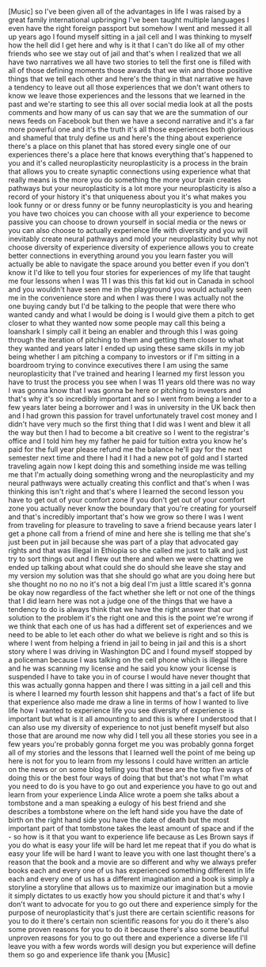 
[Music]
so I&#39;ve been given all of the advantages
in life I was raised by a great family
international upbringing I&#39;ve been
taught multiple languages I even have
the right foreign passport but somehow I
went and messed it all up years ago I
found myself sitting in a jail cell and
I was thinking to myself how the hell
did I get here
and why is it that I can&#39;t do like all
of my other friends who see we stay out
of jail and that&#39;s when I realized that
we all have two narratives we all have
two stories to tell
the first one is filled with all of
those defining moments those awards that
we win and those positive things that we
tell each other and here&#39;s the thing in
that narrative we have a tendency to
leave out all those experiences that we
don&#39;t want others to know we leave those
experiences and the lessons that we
learned in the past and we&#39;re starting
to see this all over social media look
at all the posts comments and how many
of us can say that we are the summation
of our news feeds on Facebook but then
we have a second narrative and it&#39;s a
far more powerful one and it&#39;s the truth
it&#39;s all those experiences both glorious
and shameful that truly define us
and here&#39;s the thing about experience
there&#39;s a place on this planet that has
stored every single one of our
experiences there&#39;s a place here that
knows everything that&#39;s happened to you
and it&#39;s called neuroplasticity
neuroplasticity is a process in the
brain that allows you to create synaptic
connections using experience what that
really means is the more you do
something the more your brain creates
pathways but your neuroplasticity is a
lot more your neuroplasticity is also a
record of your history
it&#39;s that uniqueness about you it&#39;s what
makes you look funny or or dress funny
or be funny neuroplasticity is you and
hearing you have two choices you can
choose with all your experience to
become passive you can choose to drown
yourself in social media or the news or
you can also choose to actually
experience life with diversity and you
will inevitably create neural pathways
and mold your neuroplasticity but why
not choose diversity of experience
diversity of experience allows you to
create better connections in everything
around you you learn faster you will
actually be able to navigate the space
around you better even if you don&#39;t know
it I&#39;d like to tell you four stories
for experiences of my life that taught
me four lessons when I was 11 I was this
this fat kid out in Canada in school and
you wouldn&#39;t have seen me in the
playground you would actually seen me in
the convenience store and when I was
there I was actually not the one buying
candy but I&#39;d be talking to the people
that were there who wanted candy and
what I would be doing is I would give
them a pitch to get closer to what they
wanted now some people may call this
being a loanshark I simply call it being
an enabler and through this I was going
through the iteration of pitching to
them and getting them closer to what
they wanted and years later I ended up
using these same skills in my job being
whether I am pitching a company to
investors or if I&#39;m sitting in a
boardroom trying to convince executives
there I am using the same
neuroplasticity that I&#39;ve trained and
hearing I learned my first lesson you
have to trust the process you see when I
was 11 years old there was no way I was
gonna know that I was gonna be here or
pitching to investors and that&#39;s why
it&#39;s so incredibly important and so I
went from being a lender to a few years
later being a borrower and I was in
university in the UK back then and I had
grown this passion for travel
unfortunately travel cost money and I
didn&#39;t have very much so the first thing
that I did was I went and blew it all
the way but then I had to become a bit
creative so I went to the registrar&#39;s
office and I told him hey
my father he paid for tuition extra you
know he&#39;s paid for the full year
please refund me the balance he&#39;ll pay
for the next semester next time and
there I had it I had a new pot of gold
and I started traveling again now I kept
doing this and something inside me was
telling me that I&#39;m actually doing
something wrong and the neuroplasticity
and my neural pathways were actually
creating this conflict and that&#39;s when I
was thinking this isn&#39;t right and that&#39;s
where I learned the second lesson you
have to get out of your comfort zone if
you don&#39;t get out of your comfort zone
you actually never know the boundary
that you&#39;re creating for yourself and
that&#39;s incredibly important that&#39;s how
we grow so there I was I went from
traveling for pleasure to traveling to
save a friend because years later I get
a phone call from a friend of mine and
here she is telling me that she&#39;s just
been put in jail because she was part of
a play that advocated gay rights and
that was illegal in Ethiopia so she
called me just to talk and just try to
sort things out and I flew out there and
when we were chatting we ended up
talking about what could she do should
she leave she stay and my version my
solution was that she should go what are
you doing here but she thought no no no
no it&#39;s not a big deal I&#39;m just a little
scared it&#39;s gonna be okay
now regardless of the fact whether she
left or not one of the things that I did
learn here was not a judge one of the
things that we have a tendency to do is
always think that we have the right
answer that our solution to the problem
it&#39;s the right one and this is the point
we&#39;re wrong if we think that each one of
us has had a different set of
experiences and we need to be able to
let each other do what we believe is
right and so this is where I went from
helping a friend in jail to being in
jail and this is a short story where I
was driving in Washington DC and I found
myself stopped by a policeman because I
was talking on the cell phone which is
illegal there and he was scanning my
license and he said you know your
license is suspended I have to take you
in of course I would have never thought
that this was actually gonna happen and
there I was sitting in a jail cell and
this is where I learned my fourth lesson
shit happens and that&#39;s a fact of life
but that experience also made me draw a
line in terms of how I wanted to live
life how I wanted to experience life you
see diversity of experience is important
but what is it all amounting to and this
is where I understood that I can also
use my diversity of experience to not
just benefit myself but also those that
are around me now why did I tell you all
these stories you see in a few years
you&#39;re probably gonna forget me you was
probably gonna forget all of my stories
and the lessons that I learned well the
point of me being up here is not for you
to learn from my lessons I could have
written an article on the news or on
some blog telling you that these are the
top five ways of doing this or the best
four ways of doing that but that&#39;s not
what I&#39;m
what you need to do is you have to go
out and experience you have to go out
and learn from your experience Linda
Alice wrote a poem she talks about a
tombstone and a man speaking a eulogy of
his best friend and she describes a
tombstone where on the left hand side
you have the date of birth on the right
hand side you have the date of death but
the most important part of that
tombstone takes the least amount of
space and if the - so how is it that you
want to experience life because as Les
Brown says if you do what is easy your
life will be hard let me repeat that if
you do what is easy your life will be
hard I want to leave you with one last
thought there&#39;s a reason that the book
and a movie are so different and why we
always prefer books each and every one
of us has experienced something
different in life each and every one of
us has a different imagination and a
book is simply a storyline a storyline
that allows us to maximize our
imagination but a movie it simply
dictates to us exactly how you should
picture it and that&#39;s why I don&#39;t want
to advocate for you to go out there and
experience simply for the purpose of
neuroplasticity that&#39;s just
there are certain scientific reasons for
you to do it there&#39;s certain non
scientific reasons for you do it there&#39;s
also some proven reasons for you to do
it because there&#39;s also some beautiful
unproven reasons for you to go out there
and experience a diverse life I&#39;ll leave
you with a few words words will design
you but experience will define them so
go and experience life thank you
[Music]
